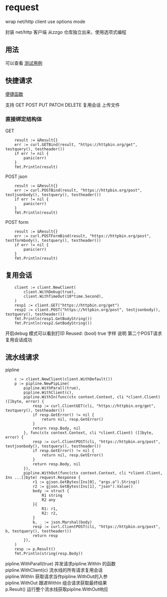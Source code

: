 # request
wrap net/http client  use options mode


封装 net/http 客户端 从zzgo 仓库独立出来，使用选项式编程


## 用法

可以查看 [测试用例](https://github.com/zengzhengrong/request/blob/main/test/http_test.go)



## 快捷请求
[便捷函数](https://github.com/zengzhengrong/request/blob/main/curl/curl.go)

支持 GET POST PUT PATCH DELETE 复用会话 上传文件


### 直接绑定结构体
GET
```
	result := &Result{}
	err := curl.GETBind(result, "https://httpbin.org/get", testquery(), testheader())
	if err != nil {
		panic(err)
	}
	fmt.Println(result)
```
POST json
```
	result := &Result{}
	err := curl.POSTBind(result, "https://httpbin.org/post", testjsonbody(), testquery(), testheader())
	if err != nil {
		panic(err)
	}
	fmt.Println(result)
```

POST form

```
	result := &Result{}
	err := curl.POSTFormBind(result, "https://httpbin.org/post", testformbody(), testquery(), testheader())
	if err != nil {
		panic(err)
	}
	fmt.Println(result)
```


## 复用会话

```
	client := client.NewClient(
		client.WithDebug(true),
		client.WithTimeOut(10*time.Second),
	)
	resp1 := client.GET("https://httpbin.org/get")
	resp2 := client.POST("https://httpbin.org/post", testjsonbody(), testquery(), testheader())
	fmt.Println(resp1.GetBodyString())
	fmt.Println(resp2.GetBodyString())
```

开启debug 模式可以看到打印  Reused: (bool) true 字样 说明 第二个POST请求复用会话成功


## 流水线请求

pipline
```
	c := client.NewClient(client.WithDefault())
	p := pipline.NewPipLine(
		pipline.WithParall(true),
		pipline.WithClient(c),
		pipline.WithIn(func(ctx context.Context, cli *client.Client) ([]byte, error) {
			resp := curl.ClientGET(cli, "https://httpbin.org/get", testquery(), testheader())
			if resp.GetError() != nil {
				return nil, resp.GetError()
			}
			return resp.Body, nil
		}, func(ctx context.Context, cli *client.Client) ([]byte, error) {
			resp := curl.ClientPOST(cli, "https://httpbin.org/post", testjsonbody(), testquery(), testheader())
			if resp.GetError() != nil {
				return nil, resp.GetError()
			}
			return resp.Body, nil
		}),
		pipline.WithOut(func(ctx context.Context, cli *client.Client, Ins ...[]byte) request.Response {
			r1 := gjson.GetBytes(Ins[0], "args.a").String()
			r2 := gjson.GetBytes(Ins[1], "json").Value()
			body := struct {
				R1 string
				R2 any
			}{
				R1: r1,
				R2: r2,
			}
			b, _ := json.Marshal(body)
			resp := curl.ClientPOST(cli, "https://httpbin.org/post", b, testquery(), testheader())
			return resp
		}),
	)
	resp := p.Result()
	fmt.Println(string(resp.Body))
```

pipline.WithParall(true) 并发请求pipline.WithIn 的函数  
pipline.WithClient(c) 流水线的所有请求复用会话  
pipline.WithIn 获取请求当作pipline.WithOut的入参  
pipline.WithOut 跟进WithIn 组合请求获取最终结果  
p.Result() 运行整个流水线获取pipline.WithOut响应  

